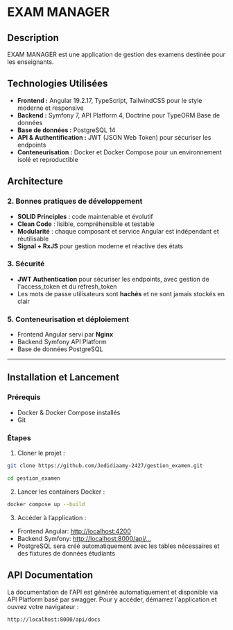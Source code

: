 # EXAM MANAGER

## Description

EXAM MANAGER est une application de gestion des examens destinée pour les enseignants.

## Technologies Utilisées

- **Frontend :** Angular 19.2.17, TypeScript, TailwindCSS pour le style moderne et responsive  
- **Backend :** Symfony 7, API Platform 4, Doctrine pour TypeORM Base de données
- **Base de données :** PostgreSQL 14  
- **API & Authentification :** JWT (JSON Web Token) pour sécuriser les endpoints  
- **Conteneurisation :** Docker et Docker Compose pour un environnement isolé et reproductible  

## Architecture

### 2. Bonnes pratiques de développement

- **SOLID Principles** : code maintenable et évolutif  
- **Clean Code** : lisible, compréhensible et testable  
- **Modularité** : chaque composant et service Angular est indépendant et réutilisable  
- **Signal + RxJS** pour gestion moderne et réactive des états  

### 3. Sécurité

- **JWT Authentication** pour sécuriser les endpoints, avec gestion de l'access_token et du refresh_token  
- Les mots de passe utilisateurs sont **hachés** et ne sont jamais stockés en clair


### 5. Conteneurisation et déploiement

- Frontend Angular servi par **Nginx**  
- Backend Symfony API Platform  
- Base de données PostgreSQL  

---

## Installation et Lancement

### Prérequis

- Docker & Docker Compose installés
- Git

### Étapes

1. Cloner le projet :

```bash
git clone https://github.com/Jedidiaamy-2427/gestion_examen.git

cd gestion_examen
```

2. Lancer les containers Docker :

```bash
docker compose up --build
```

3. Accéder à l’application :

- Frontend Angular: <http://localhost:4200>
- Backend Symfony: <http://localhost:8000/api/...>
- PostgreSQL sera créé automatiquement avec les tables nécessaires et des fixtures de données étudiants

## API Documentation

La documentation de l'API est générée automatiquement et disponible via API Platform basé par swagger. Pour y accéder, démarrez l'application et ouvrez votre navigateur :

```bash
http://localhost:8000/api/docs
```

